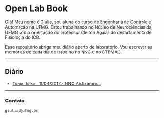# Open Lab Book

Olá! Meu nome é Giulia, sou aluna do curso de Engenharia de Controle e Automação na UFMG. Estou trabalhando no Núcleo de Neurociências da UFMG sob a orientação do professor Cleiton Aguiar do departamento de Fisiologia do ICB.

Esse repositório abriga meu diário aberto de laboratório. Vou escrever as memórias de cada dia de trabalho no NNC e no CTPMAG.
****

## Diário

* [Terça-feira - 11/04/2017 - NNC Atulizando...](https://github.com/vittorfp/Open-Lab-Book/ "oi")



****

### Contato

	giuliaz@ufmg.br
